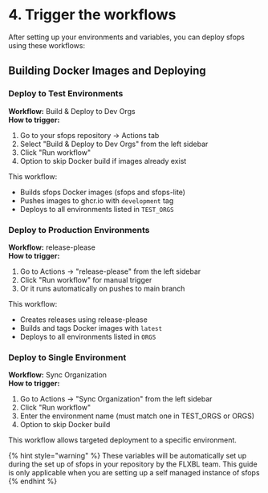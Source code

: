# 4. Trigger the workflows

After setting up your environments and variables, you can deploy sfops using these workflows:

## Building Docker Images and Deploying

### Deploy to Test Environments

**Workflow:** Build & Deploy to Dev Orgs  
**How to trigger:**
1. Go to your sfops repository → Actions tab
2. Select "Build & Deploy to Dev Orgs" from the left sidebar
3. Click "Run workflow"
4. Option to skip Docker build if images already exist

This workflow:
- Builds sfops Docker images (sfops and sfops-lite)
- Pushes images to ghcr.io with `development` tag
- Deploys to all environments listed in `TEST_ORGS`

### Deploy to Production Environments

**Workflow:** release-please  
**How to trigger:**
1. Go to Actions → "release-please" from the left sidebar
2. Click "Run workflow" for manual trigger
3. Or it runs automatically on pushes to main branch

This workflow:
- Creates releases using release-please
- Builds and tags Docker images with `latest`
- Deploys to all environments listed in `ORGS`

### Deploy to Single Environment

**Workflow:** Sync Organization  
**How to trigger:**
1. Go to Actions → "Sync Organization" from the left sidebar
2. Click "Run workflow"
3. Enter the environment name (must match one in TEST_ORGS or ORGS)
4. Option to skip Docker build

This workflow allows targeted deployment to a specific environment.


{% hint style="warning" %}
These variables will be automatically set up during the set up of sfops in your repository by the FLXBL team.  This guide is only applicable when you are setting up a self managed instance of sfops
{% endhint %}
